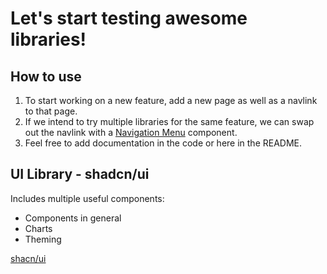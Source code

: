 # Let's start testing awesome libraries!

## How to use

1. To start working on a new feature, add a new page as well as a navlink to that page.
2. If we intend to try multiple libraries for the same feature, we can swap out the navlink with a [Navigation Menu](https://ui.shadcn.com/docs/components/navigation-menu) component.
3. Feel free to add documentation in the code or here in the README.

## UI Library - shadcn/ui

Includes multiple useful components:

-   Components in general
-   Charts
-   Theming

[shacn/ui](https://ui.shadcn.com/docs/components/accordion)
